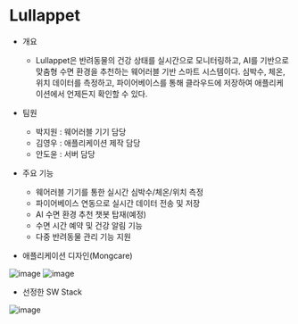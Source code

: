 # Lullappet

* 개요

  - Lullappet은 반려동물의 건강 상태를 실시간으로 모니터링하고, AI를 기반으로 맞춤형 수면 환경을 추천하는 웨어러블 기반 스마트 시스템이다.
  심박수, 체온, 위치 데이터를 측정하고, 파이어베이스를 통해 클라우드에 저장하여 애플리케이션에서 언제든지 확인할 수 있다.

* 팀원

  - 박지원 : 웨어러블 기기 담당
  - 김영우 : 애플리케이션 제작 담당
  - 안도윤 : 서버 담당

* 주요 기능

  - 웨어러블 기기를 통한 실시간 심박수/체온/위치 측정
  - 파이어베이스 연동으로 실시간 데이터 전송 및 저장
  - AI 수면 환경 추천 챗봇 탑재(예정)
  - 수면 시간 예약 및 건강 알림 기능
  - 다중 반려동물 관리 기능 지원

* 애플리케이션 디자인(Mongcare)

![image](https://github.com/user-attachments/assets/20c86e6a-dd77-4451-9f8d-ccc3dafec1c2)
![image](https://github.com/user-attachments/assets/2bc5e4b7-ddee-44b9-8e32-8cd5af9b88bc)

* 선정한 SW Stack

![image](https://github.com/user-attachments/assets/db769a6d-5b6f-4c96-8a24-0e1ebfe4fe9e)
